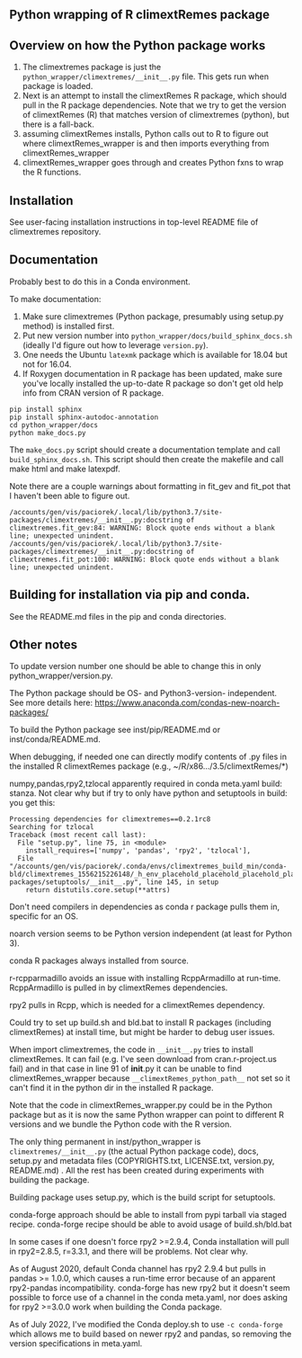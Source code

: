 Python wrapping of R climextRemes package
------------------------------------------

## Overview on how the Python package works

  1. The climextremes package is just the `python_wrapper/climextremes/__init__.py` file. This gets run when package is loaded.
  2. Next is an attempt to install the climextRemes R package, which should pull in the R package dependencies. Note that we try to get the version of climextRemes (R) that matches version of climextremes (python), but there is a fall-back.
  3. assuming climextRemes installs, Python calls out to R to figure out where climextRemes_wrapper is and then imports everything from climextRemes_wrapper
  4. climextRemes_wrapper goes through and creates Python fxns to wrap the R functions.

## Installation

See user-facing installation instructions in top-level README file of climextremes repository.

## Documentation

Probably best to do this in a Conda environment.

To make documentation:

  1. Make sure climextremes (Python package, presumably using setup.py method) is installed first.
  2. Put new version number into `python_wrapper/docs/build_sphinx_docs.sh` (ideally I'd figure out how to leverage `version.py`).
  3. One needs the Ubuntu `latexmk` package which is available for 18.04 but not for 16.04.
  4. If Roxygen documentation in R package has been updated, make sure you've locally installed the up-to-date R package so don't get old help info from CRAN version of R package.

```
pip install sphinx
pip install sphinx-autodoc-annotation
cd python_wrapper/docs
python make_docs.py
```

The `make_docs.py` script should create a documentation template and call `build_sphinx_docs.sh`. This script should then create the makefile and call make html and make latexpdf.

Note there are a couple warnings about formatting in fit_gev and fit_pot that I haven't been able to figure out.

```
/accounts/gen/vis/paciorek/.local/lib/python3.7/site-packages/climextremes/__init__.py:docstring of climextremes.fit_gev:84: WARNING: Block quote ends without a blank line; unexpected unindent.
/accounts/gen/vis/paciorek/.local/lib/python3.7/site-packages/climextremes/__init__.py:docstring of climextremes.fit_pot:100: WARNING: Block quote ends without a blank line; unexpected unindent.
```

## Building for installation via pip and conda.

See the README.md files in the pip and conda directories.

## Other notes

To update version number one should be able to change this in only python_wrapper/version.py.

The Python package should be OS- and Python3-version- independent. See more details here: https://www.anaconda.com/condas-new-noarch-packages/

To build the Python package see inst/pip/README.md or inst/conda/README.md.

When debugging, if needed one can directly modify contents of .py files in the installed R climextRemes package (e.g., ~/R/x86.../3.5/climextRemes/*)

numpy,pandas,rpy2,tzlocal apparently required in conda meta.yaml build: stanza. Not clear why but if try to only have python and setuptools in build: you get this:

```
Processing dependencies for climextremes==0.2.1rc8
Searching for tzlocal
Traceback (most recent call last):
  File "setup.py", line 75, in <module>
    install_requires=['numpy', 'pandas', 'rpy2', 'tzlocal'],
  File "/accounts/gen/vis/paciorek/.conda/envs/climextremes_build_min/conda-bld/climextremes_1556215226148/_h_env_placehold_placehold_placehold_placehold_placehold_placehold_placehold_placehold_placehold_placehold_placehold_placehold_placehold_placehold_placehold/lib/python3.7/site-packages/setuptools/__init__.py", line 145, in setup
    return distutils.core.setup(**attrs)
```

Don't need compilers in dependencies as conda r package pulls them in, specific for an OS.

noarch version seems to be Python version independent (at least for Python 3).

conda R packages always installed from source.

r-rcpparmadillo avoids an issue with installing RcppArmadillo at run-time. RcppArmadillo is pulled in by climextRemes dependencies.

rpy2 pulls in Rcpp, which is needed for a climextRemes dependency.

Could try to set up build.sh and bld.bat to install R packages (including climextRemes) at install time, but might be harder to debug user issues.

When import climextremes, the code in `__init__.py` tries to install climextRemes. It can fail (e.g. I've seen download from cran.r-project.us fail) and in that case in line 91 of __init__.py it can be unable to find climextRemes_wrapper because `__climextRemes_python_path__` not set so it can't find it in the python dir in the installed R package.

Note that the code in climextRemes_wrapper.py could be in the Python package but as it is now the same Python wrapper can point to different R versions and we bundle the Python code with the R version.

The only thing permanent in inst/python_wrapper is `climextremes/__init__.py` (the actual Python package code), docs, setup.py and metadata files (COPYRIGHTS.txt, LICENSE.txt, version.py, README.md) . All the rest has been created during experiments with building the package.

Building package uses setup.py, which is the build script for setuptools.

conda-forge approach should be able to install from pypi tarball via staged recipe.
conda-forge recipe should be able to avoid usage of build.sh/bld.bat

In some cases if one doesn't force rpy2 >=2.9.4, Conda installation will pull in rpy2=2.8.5, r=3.3.1, and there will be problems. Not clear why. 

As of August 2020, default Conda channel has rpy2 2.9.4 but pulls in pandas >= 1.0.0, which causes a run-time error because of an apparent rpy2-pandas incompatibility. conda-forge has new rpy2 but it doesn't seem possible to force use of a channel in the conda meta.yaml, nor does asking for rpy2 >=3.0.0 work when building the Conda package.

As of July 2022, I've modified the Conda deploy.sh to use `-c conda-forge` which allows me to build based on newer rpy2 and pandas, so removing the version specifications in meta.yaml.

